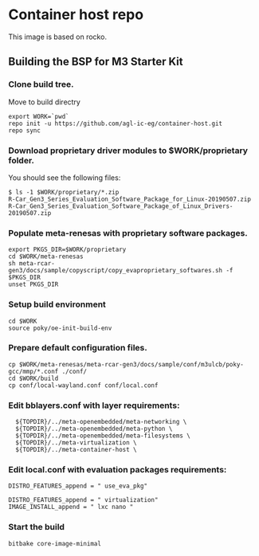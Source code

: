 # Container host repo

This image is based on rocko.

## Building the BSP for M3 Starter Kit

### Clone build tree.

Move to build directry

	export WORK=`pwd`  
	repo init -u https://github.com/agl-ic-eg/container-host.git  
	repo sync  

### Download proprietary driver modules to $WORK/proprietary folder.

You should see the following files:

	$ ls -1 $WORK/proprietary/*.zip  
	R-Car_Gen3_Series_Evaluation_Software_Package_for_Linux-20190507.zip  
	R-Car_Gen3_Series_Evaluation_Software_Package_of_Linux_Drivers-20190507.zip  


### Populate meta-renesas with proprietary software packages.

	export PKGS_DIR=$WORK/proprietary  
	cd $WORK/meta-renesas  
	sh meta-rcar-gen3/docs/sample/copyscript/copy_evaproprietary_softwares.sh -f $PKGS_DIR  
	unset PKGS_DIR  


### Setup build environment

	cd $WORK  
	source poky/oe-init-build-env  

### Prepare default configuration files.  

	cp $WORK/meta-renesas/meta-rcar-gen3/docs/sample/conf/m3ulcb/poky-gcc/mmp/*.conf ./conf/  
	cd $WORK/build  
	cp conf/local-wayland.conf conf/local.conf  

### Edit bblayers.conf with layer requirements:

	  ${TOPDIR}/../meta-openembedded/meta-networking \  
	  ${TOPDIR}/../meta-openembedded/meta-python \  
	  ${TOPDIR}/../meta-openembedded/meta-filesystems \  
	  ${TOPDIR}/../meta-virtualization \  
	  ${TOPDIR}/../meta-container-host \  


### Edit local.conf with evaluation packages requirements:

	DISTRO_FEATURES_append = " use_eva_pkg"  
	
	DISTRO_FEATURES_append = " virtualization"  
	IMAGE_INSTALL_append = " lxc nano "  

### Start the build

	bitbake core-image-minimal  

